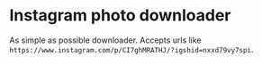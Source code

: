 # Instagram photo downloader
As simple as possible downloader. Accepts urls like `https://www.instagram.com/p/CI7ghMRATHJ/?igshid=nxxd79vy7spi`.
